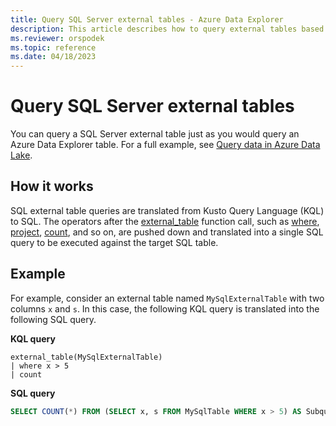 ```yaml
---
title: Query SQL Server external tables - Azure Data Explorer
description: This article describes how to query external tables based on SQL Server tables.
ms.reviewer: orspodek
ms.topic: reference
ms.date: 04/18/2023
---
```


# Query SQL Server external tables

You can query a SQL Server external table just as you would query an Azure Data Explorer table. For a full example, see [Query data in Azure Data Lake](../../data-lake-query-data.md).

## How it works

SQL external table queries are translated from Kusto Query Language (KQL) to SQL. The operators after the [external_table](../query/externaltablefunction.md) function call, such as [where](../query/whereoperator.md), [project](../query/projectoperator.md), [count](../query/countoperator.md), and so on, are pushed down and translated into a single SQL query to be executed against the target SQL table.

## Example

For example, consider an external table named `MySqlExternalTable` with two columns `x` and `s`. In this case, the following KQL query is translated into the following SQL query.

**KQL query**

```kusto
external_table(MySqlExternalTable)
| where x > 5 
| count
```

**SQL query**

```SQL
SELECT COUNT(*) FROM (SELECT x, s FROM MySqlTable WHERE x > 5) AS Subquery1
```
